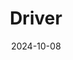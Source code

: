 ---  
layout: startup_page  
title: "Driver"  
id: "driver.ai"  
permalink: "/driverdriver.ai10082024/"  
website: "https://www.driver.ai/"  
funding_round: "Seed"  
funding_amount: "$8M"  
investors: "GV (Google Ventures), Y Combinator"  
about: "Driver is an AI-powered platform that instantly decodes technology and automates the creation of interactive documentation. It significantly reduces the time needed to understand, document, and deliver technology, accelerating engineer onboarding and product time-to-market. The platform generates customer-facing technical support documentation 50 percent faster, freeing up engineers' time."  
markets: "AI, Software"  
hq: "Austin, Texas, United States"  
founded_year: "2023"  
linkedin: "https://www.linkedin.com/company/driver-ai"  
twitter: ""  
instagram: ""  
facebook: ""  
crunchbase: "https://www.crunchbase.com/organization/driver-ai?utm_source=linkedin&utm_medium=referral&utm_campaign=linkedin_companies&utm_content=profile_cta_anon&trk=funding_crunchbase"  
pitchbook: ""  

date_display: "08-Oct-2024"  
date: "2024-10-08"

# SEO Optimization  
meta_title: "Driver - Seed Funding ($8M)"  
meta_description: "Driver, Driver is an AI-powered platform that instantly decodes technology and automates the creation of interactive documentation. It significantly reduces t..."  
meta_keywords: "Driver, AI, Software, Seed funding"  
canonical_url: "https://startup.projectstartups.com/driverdriver.ai10082024/"  
---